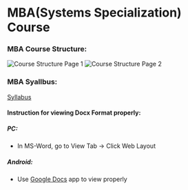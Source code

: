 # MBA(Systems Specialization) Course

### MBA Course Structure:

![Course Structure Page 1](https://github.com/fawazahmed0/mba-course/raw/main/Course%20Structure_Page_1.jpg)
![Course Structure Page 2](https://github.com/fawazahmed0/mba-course/raw/main/Course%20Structure_Page_2.jpg)


### MBA Syallbus:
[Syllabus](https://github.com/fawazahmed0/mba-course/raw/main/Course%20Structure%20%26%20Syllabus.pdf)

#### Instruction for viewing Docx Format properly:

##### PC:
- In MS-Word, go to View Tab -> Click Web Layout
##### Android:
- Use [Google Docs](https://play.google.com/store/apps/details?id=com.google.android.apps.docs.editors.docs&hl=en_IN&gl=US) app to view properly
